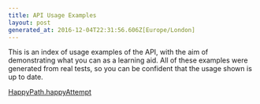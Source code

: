 ```yaml
---
title: API Usage Examples
layout: post
generated_at: 2016-12-04T22:31:56.606Z[Europe/London]
---
```

This is an index of usage examples of the API, with the aim of demonstrating what you can as a learning aid.
All of these examples were generated from real tests, so you can be confident that the usage shown is up to date.

[HappyPath.happyAttempt](HappyPath.happyAttempt)
